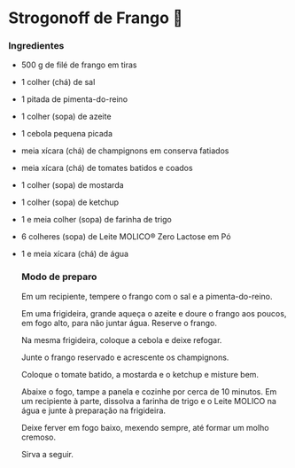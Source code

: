 # Strogonoff de Frango :chicken:

### Ingredientes



- 500 g de filé de frango em tiras

- 1 colher (chá) de sal

- 1 pitada de pimenta-do-reino

- 1 colher (sopa) de azeite

- 1 cebola pequena picada

- meia xícara (chá) de champignons em conserva fatiados

- meia xícara (chá) de tomates batidos e coados

- 1 colher (sopa) de mostarda

- 1 colher (sopa) de ketchup

- 1 e meia colher (sopa) de farinha de trigo

- 6 colheres (sopa) de Leite MOLICO® Zero Lactose em Pó

- 1 e meia xícara (chá) de água

  

  ### Modo de preparo

  Em um recipiente, tempere o frango com o sal e a pimenta-do-reino.

  Em uma frigideira, grande aqueça o azeite e doure o frango aos poucos, em fogo alto, para não juntar água. Reserve o frango.

  Na mesma frigideira, coloque a cebola e deixe refogar.

  Junte o frango reservado e acrescente os champignons.

  Coloque o tomate batido, a mostarda e o ketchup e misture bem.

  Abaixe o fogo, tampe a panela e cozinhe por cerca de 10 minutos. Em um recipiente à parte, dissolva a farinha de trigo e o Leite MOLICO na água e junte à preparação na frigideira.

  Deixe ferver em fogo baixo, mexendo sempre, até formar um molho cremoso.

  Sirva a seguir.

​    















